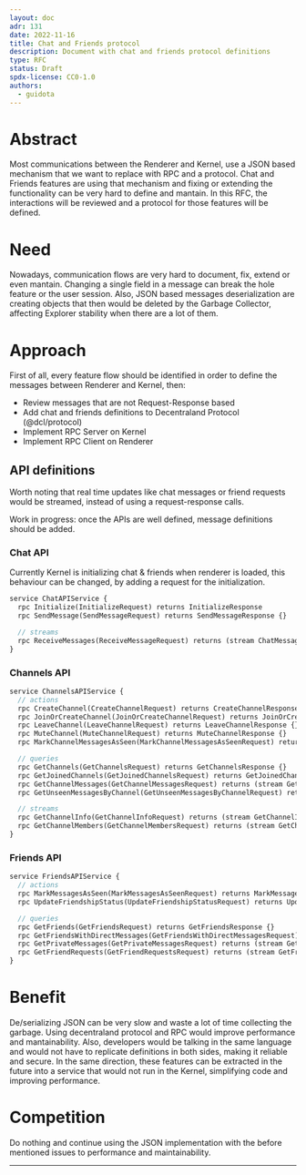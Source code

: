 ```yaml
---
layout: doc
adr: 131
date: 2022-11-16
title: Chat and Friends protocol
description: Document with chat and friends protocol definitions
type: RFC
status: Draft
spdx-license: CC0-1.0
authors:
  - guidota
---
```


# Abstract

Most communications between the Renderer and Kernel, use a JSON based mechanism that we want to replace with RPC and a protocol.
Chat and Friends features are using that mechanism and fixing or extending the functionality can be very hard to define and mantain.
In this RFC, the interactions will be reviewed and a protocol for those features will be defined.

# Need

Nowadays, communication flows are very hard to document, fix, extend or even mantain. Changing a single field in a message can break the hole feature or the user session.
Also, JSON based messages deserialization are creating objects that then would be deleted by the Garbage Collector, affecting Explorer stability when there are a lot of them.

# Approach

First of all, every feature flow should be identified in order to define the messages between Renderer and Kernel, then:

- Review messages that are not Request-Response based
- Add chat and friends definitions to Decentraland Protocol (@dcl/protocol)
- Implement RPC Server on Kernel
- Implement RPC Client on Renderer

## API definitions

Worth noting that real time updates like chat messages or friend requests would be streamed, instead of using a request-response calls.

Work in progress: once the APIs are well defined, message definitions should be added.

### Chat API

Currently Kernel is initializing chat & friends when renderer is loaded, this behaviour can be changed, by adding a request for the initialization.

```protobuf
service ChatAPIService {
  rpc Initialize(InitializeRequest) returns InitializeResponse
  rpc SendMessage(SendMessageRequest) returns SendMessageResponse {}

  // streams
  rpc ReceiveMessages(ReceiveMessageRequest) returns (stream ChatMessage)
}
```

### Channels API

```protobuf
service ChannelsAPIService {
  // actions
  rpc CreateChannel(CreateChannelRequest) returns CreateChannelResponse {}
  rpc JoinOrCreateChannel(JoinOrCreateChannelRequest) returns JoinOrCreateChannelResponse {}
  rpc LeaveChannel(LeaveChannelRequest) returns LeaveChannelResponse {}
  rpc MuteChannel(MuteChannelRequest) returns MuteChannelResponse {}
  rpc MarkChannelMessagesAsSeen(MarkChannelMessagesAsSeenRequest) returns MarkChannelMessagesAsSeenResponse {}

  // queries
  rpc GetChannels(GetChannelsRequest) returns GetChannelsResponse {}
  rpc GetJoinedChannels(GetJoinedChannelsRequest) returns GetJoinedChannelsResponse {}
  rpc GetChannelMessages(GetChannelMessagesRequest) returns (stream GetChannelMessagesResponse {})
  rpc GetUnseenMessagesByChannel(GetUnseenMessagesByChannelRequest) returns (stream GetUnseenMessagesByChannelResponse {})

  // streams
  rpc GetChannelInfo(GetChannelInfoRequest) returns (stream GetChannelInfoResponse {})
  rpc GetChannelMembers(GetChannelMembersRequest) returns (stream GetChannelMembersResponse {})
}

```

### Friends API

```protobuf
service FriendsAPIService {
  // actions
  rpc MarkMessagesAsSeen(MarkMessagesAsSeenRequest) returns MarkMessagesAsSeenResponse {}
  rpc UpdateFriendshipStatus(UpdateFriendshipStatusRequest) returns UpdateFriendshipStatusResponse {}

  // queries
  rpc GetFriends(GetFriendsRequest) returns GetFriendsResponse {}
  rpc GetFriendsWithDirectMessages(GetFriendsWithDirectMessagesRequest) returns GetFriendsWithDirectMessagesResponse {}
  rpc GetPrivateMessages(GetPrivateMessagesRequest) returns (stream GetPrivateMessagesResponse {})
  rpc GetFriendRequests(GetFriendRequestsRequest) returns (stream GetFriendRequestsResponse {})
}

```

# Benefit

De/serializing JSON can be very slow and waste a lot of time collecting the garbage. Using decentraland protocol and RPC would improve performance and mantainability.
Also, developers would be talking in the same language and would not have to replicate definitions in both sides, making it reliable and secure.
In the same direction, these features can be extracted in the future into a service that would not run in the Kernel, simplifying code and improving performance.

# Competition

Do nothing and continue using the JSON implementation with the before mentioned issues to performance and maintainability.

---
